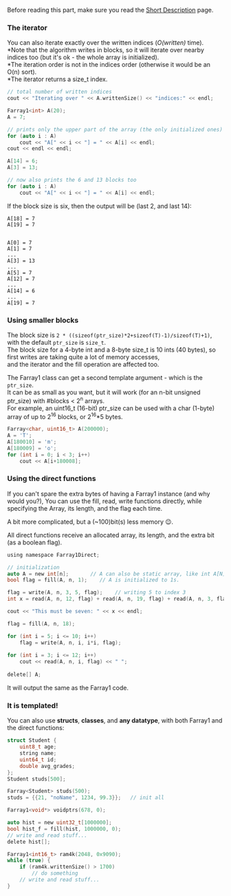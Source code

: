Before reading this part, make sure you read the [Short Description](https://github.com/tomhea/farray/wiki/Short-Description) page.

### The iterator
You can also iterate exactly over the written indices (*O(written)* time).<br />
\*Note that the algorithm writes in blocks, so it will iterate over nearby indices too (but it's ok - the whole array is initialized).<br>
\*The iteration order is not in the indices order (otherwise it would be an O(n) sort).<br>
\*The iterator returns a size_t index.

```c
// total number of written indices
cout << "Iterating over " << A.writtenSize() << "indices:" << endl;

Farray1<int> A(20); 
A = 7;

// prints only the upper part of the array (the only initialized ones)
for (auto i : A) 
	cout << "A[" << i << "] = " << A[i] << endl;
cout << endl << endl;

A[14] = 6; 
A[3] = 13;

// now also prints the 6 and 13 blocks too
for (auto i : A) 
	cout << "A[" << i << "] = " << A[i] << endl;
```

If the block size is six, then the output will be (last 2, and last 14):

```
A[18] = 7
A[19] = 7


A[0] = 7
A[1] = 7
...
A[3] = 13
...
A[5] = 7
A[12] = 7
...
A[14] = 6
...
A[19] = 7
```

### Using smaller blocks

The block size is `2 * ((sizeof(ptr_size)*2+sizeof(T)-1)/sizeof(T)+1)`, with the default `ptr_size` is `size_t`.<br />
The block size for a 4-byte int and a 8-byte size_t is 10 ints (40 bytes), so first writes are taking quite a lot of memory accesses,<br />
and the iterator and the fill operation are affected too.

The Farray1 class can get a second template argument - which is the `ptr_size`.<br />
It can be as small as you want, but it will work (for an n-bit unsigned ptr_size) with #blocks < 2<sup>n</sup> arrays.<br />
For example, an uint16_t (16-bit) ptr_size can be used with a char (1-byte) array of up to 2<sup>16</sup> blocks, or 2<sup>16</sup>\*5 bytes.

```c
Farray<char, uint16_t> A(200000);
A = 'T';
A[180010] = 'm';
A[180009] = 'o';
for (int i = 0; i < 3; i++) 
	cout << A[i+180008];
```


### Using the direct functions

If you can't spare the extra bytes of having a Farray1 instance (and why would you?),
You can use the fill, read, write functions directly, while specifying the Array, its length, and the flag each time.

A bit more complicated, but a (~100)bit(s) less memory 😉.

All direct functions receive an allocated array, its length, and the extra bit (as a boolean flag).
```c
using namespace Farray1Direct;

// initialization
auto A = new int[n];       // A can also be static array, like int A[N];
bool flag = fill(A, n, 1);    // A is initialized to 1s.

flag = write(A, n, 3, 5, flag);    // writing 5 to index 3
int x = read(A, n, 12, flag) + read(A, n, 19, flag) + read(A, n, 3, flag);    // reading (1+1+5)

cout << "This must be seven: " << x << endl;

flag = fill(A, n, 18);

for (int i = 5; i <= 10; i++)
    flag = write(A, n, i, i*i, flag);
    
for (int i = 3; i <= 12; i++)
    cout << read(A, n, i, flag) << " ";
    
delete[] A;
```
It will output the same as the Farray1 code.

### It is templated!

You can also use **structs**, **classes**, and **any datatype**, with both Farray1 and the direct functions:

```c
struct Student {
    uint8_t age;
    string name;
    uint64_t id;
    double avg_grades;
};
Student studs[500];

Farray<Student> studs(500);
studs = {{21, "noName", 1234, 99.3}};   // init all

Farray1<void*> voidptrs(678, 0);

auto hist = new uint32_t[1000000];
bool hist_f = fill(hist, 1000000, 0);
// write and read stuff...
delete hist[];

Farray1<int16_t> ram4k(2048, 0x9090);
while (true) {
    if (ram4k.writtenSize() > 1700) 
        // do something
    // write and read stuff...
}
```
